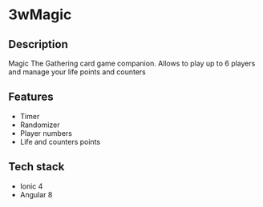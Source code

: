 # 3wMagic

## Description
Magic The Gathering card game companion. 
Allows to play up to 6 players and manage your life points and counters

## Features

- Timer 
- Randomizer
- Player numbers
- Life and counters points

## Tech stack
- Ionic 4
- Angular 8

